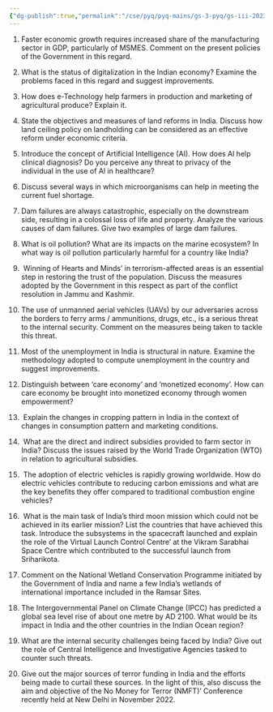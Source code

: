 ```yaml
---
{"dg-publish":true,"permalink":"/cse/pyq/pyq-mains/gs-3-pyq/gs-iii-2023/","dgShowFileTree":true,"dgShowToc":true}
---
```




1. Faster economic growth requires increased share of the manufacturing sector in GDP, particularly of MSMES. Comment on the present policies of the Government in this regard.

2. What is the status of digitalization in the Indian economy? Examine the problems faced in this regard and suggest improvements.

3. How does e-Technology help farmers in production and marketing of agricultural produce? Explain it.

4. State the objectives and measures of land reforms in India. Discuss how land ceiling policy on landholding can be considered as an effective reform under economic criteria.

5. Introduce the concept of Artificial Intelligence (AI). How does Al help clinical diagnosis? Do you perceive any threat to privacy of the individual in the use of Al in healthcare?

6. Discuss several ways in which microorganisms can help in meeting the current fuel shortage.

7. Dam failures are always catastrophic, especially on the downstream side, resulting in a colossal loss of life and property. Analyze the various causes of dam failures. Give two examples of large dam failures.

8. What is oil pollution? What are its impacts on the marine ecosystem? In what way is oil pollution particularly harmful for a country like India?

9.  Winning of Hearts and Minds’ in terrorism-affected areas is an essential step in restoring the trust of the population. Discuss the measures adopted by the Government in this respect as part of the conflict resolution in Jammu and Kashmir.

10. The use of unmanned aerial vehicles (UAVs) by our adversaries across the borders to ferry arms / ammunitions, drugs, etc., is a serious threat to the internal security. Comment on the measures being taken to tackle this threat.

11. Most of the unemployment in India is structural in nature. Examine the methodology adopted to compute unemployment in the country and suggest improvements.

12. Distinguish between ‘care economy’ and ‘monetized economy’. How can care economy be brought into monetized economy through women empowerment?

13.  Explain the changes in cropping pattern in India in the context of changes in consumption pattern and marketing conditions.

14.  What are the direct and indirect subsidies provided to farm sector in India? Discuss the issues raised by the World Trade Organization (WTO) in relation to agricultural subsidies.

15.  The adoption of electric vehicles is rapidly growing worldwide. How do electric vehicles contribute to reducing carbon emissions and what are the key benefits they offer compared to traditional combustion engine vehicles?

16.  What is the main task of India’s third moon mission which could not be achieved in its earlier mission? List the countries that have achieved this task. Introduce the subsystems in the spacecraft launched and explain the role of the Virtual Launch Control Centre’ at the Vikram Sarabhai Space Centre which contributed to the successful launch from Sriharikota.

17. Comment on the National Wetland Conservation Programme initiated by the Government of India and name a few India’s wetlands of international importance included in the Ramsar Sites.

18. The Intergovernmental Panel on Climate Change (IPCC) has predicted a global sea level rise of about one metre by AD 2100. What would be its impact in India and the other countries in the Indian Ocean region?

19. What are the internal security challenges being faced by India? Give out the role of Central Intelligence and Investigative Agencies tasked to counter such threats.

20. Give out the major sources of terror funding in India and the efforts being made to curtail these sources. In the light of this, also discuss the aim and objective of the No Money for Terror (NMFT)’ Conference recently held at New Delhi in November 2022.